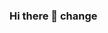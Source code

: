### Hi there 👋 change

<!--
**uannyao/uannyao** is a ✨ _special_ ✨ repository because its `README.md` (this file) appears on your GitHub profile.

Here are some ideas to get you started:

- 🔭 I’m currently working on ...
- 🌱 I’m currently learning ...
- 👯 I’m looking to collaborate on ...
- 🤔 I’m looking for help with ...S
- 💬 Ask me about ...
- 📫 How to reach me: ...
- 😄 Pronouns: ...
- ⚡ Fun fact: ...
-->

